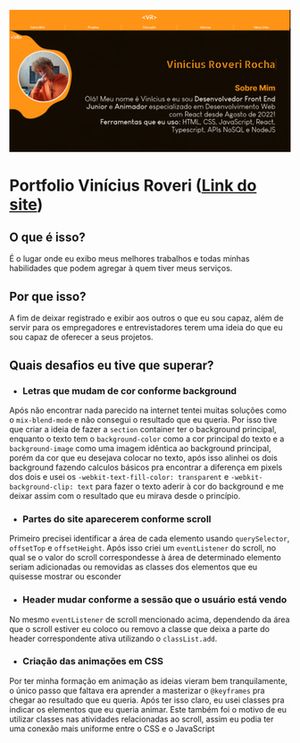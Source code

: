 ![Foto da tela inicial](./img/Capa-Portfolio-Vini-Roveri.png)

# Portfolio Vinícius Roveri ([Link do site](https://viniroveri.github.io/PortfolioViniRoveri/))


## O que é isso?

É o lugar onde eu exibo meus melhores trabalhos e todas minhas habilidades que podem agregar à quem tiver meus serviços.


## Por que isso?

A fim de deixar registrado e exibir aos outros o que eu sou capaz, além de servir para os empregadores e entrevistadores terem uma ideia do que eu sou capaz de oferecer a seus projetos.


## Quais desafios eu tive que superar?

- ### Letras que mudam de cor conforme background

Após não encontrar nada parecido na internet tentei muitas soluções como o `mix-blend-mode` e não consegui o resultado que eu queria. Por isso tive que criar a ideia de fazer a `section` container ter o background principal, enquanto o texto tem o `background-color` como a cor principal do texto e a `background-image` como uma imagem idêntica ao background principal, porém da cor que eu desejava colocar no texto, após isso alinhei os dois background fazendo calculos básicos pra encontrar a diferença em pixels dos dois e usei os `-webkit-text-fill-color: transparent` e `-webkit-background-clip: text` para fazer o texto aderir à cor do background e me deixar assim com o resultado que eu mirava desde o princípio.

- ### Partes do site aparecerem conforme scroll

Primeiro precisei identificar a área de cada elemento usando `querySelector`, `offsetTop` e `offsetHeight`. Após isso criei um `eventListener` do scroll, no qual se o valor do scroll correspondesse à área de determinado elemento seriam adicionadas ou removidas as classes dos elementos que eu quisesse mostrar ou esconder

- ### Header mudar conforme a sessão que o usuário está vendo

No mesmo `eventListener` de scroll mencionado acima, dependendo da área que o scroll estiver eu coloco ou removo a classe que deixa a parte do header correspondente ativa utilizando o `classList.add`. 

- ### Criação das animações em CSS

Por ter minha formação em animação as ideias vieram bem tranquilamente, o único passo que faltava era aprender a masterizar o `@keyframes` pra chegar ao resultado que eu queria. Após ter isso claro, eu usei classes pra indicar os elementos que eu queria animar. Este também foi o motivo de eu utilizar classes nas atividades relacionadas ao scroll, assim eu podia ter uma conexão mais uniforme entre o CSS e o JavaScript
